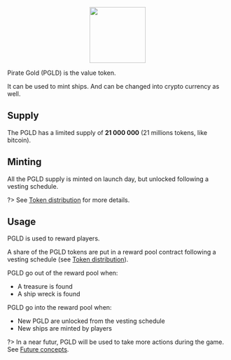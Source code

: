 <p align="center">
  <img width="128" src="./img/gold.png">
</p>

Pirate Gold (PGLD) is the value token.

It can be used to mint ships. And can be changed into crypto currency as well.

## Supply

The PGLD has a limited supply of **21 000 000** (21 millions tokens, like bitcoin).

## Minting

All the PGLD supply is minted on launch day, but unlocked following a vesting schedule.

?> See [Token distribution](tokenomics/token_distribution) for more details.

## Usage

PGLD is used to reward players.

A share of the PGLD tokens are put in a reward pool contract following a vesting schedule (see [Token distribution](tokenomics/token_distribution)).

PGLD go out of the reward pool when:
- A treasure is found
- A ship wreck is found

PGLD go into the reward pool when:
- New PGLD are unlocked from the vesting schedule
- New ships are minted by players

?> In a near futur, PGLD will be used to take more actions during the game. See [Future concepts](game_concept/future_concepts).



